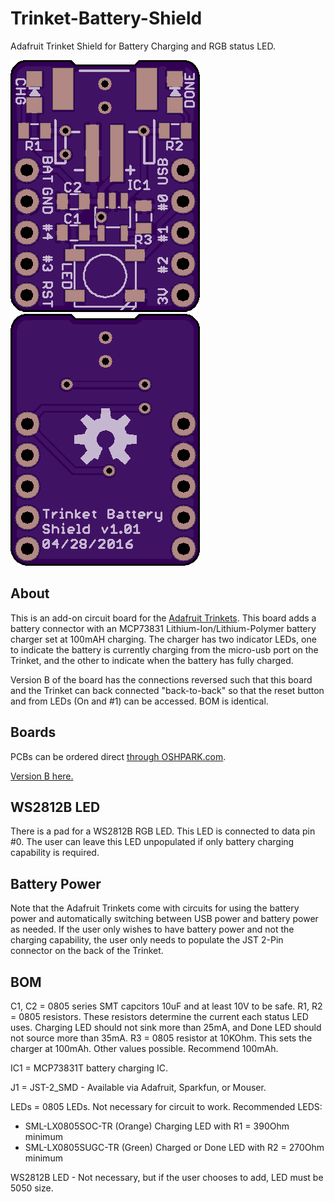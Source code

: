 # Trinket-Battery-Shield
Adafruit Trinket Shield for Battery Charging and RGB status LED.

![Trinket Battery Charging Shield Front](https://raw.githubusercontent.com/bwshockley/Trinket-Battery-Shield/master/trinket_battery_charging_shield.png)
![Trinket Battery Charging Shield Back](https://raw.githubusercontent.com/bwshockley/Trinket-Battery-Shield/master/trinket_battery_charging_shield_2.png)

## About
This is an add-on circuit board for the [Adafruit Trinkets](https://www.adafruit.com/?q=trinket&).  This board adds a battery connector with an MCP73831 Lithium-Ion/Lithium-Polymer battery charger set at 100mAH charging.
The charger has two indicator LEDs, one to indicate the battery is currently charging from the micro-usb port on the Trinket, and the other to indicate when the battery has fully charged.

Version B of the board has the connections reversed such that this board and the Trinket can back connected "back-to-back" so that the reset button and from LEDs (On and #1) can be accessed.  BOM is identical.

## Boards
PCBs can be ordered direct [through OSHPARK.com](https://oshpark.com/shared_projects/fXX7IH66).

[Version B here.](https://oshpark.com/shared_projects/0WDgFbOp)

## WS2812B LED
There is a pad for a WS2812B RGB LED.  This LED is connected to data pin #0.  The user can leave this LED unpopulated if only battery charging capability is required.

## Battery Power
Note that the Adafruit Trinkets come with circuits for using the battery power and automatically switching between USB power and battery power as needed.  If the user only wishes to have battery power and not the charging capability, the user only needs to populate the JST 2-Pin connector on the back of the Trinket.

## BOM
C1, C2 = 0805 series SMT capcitors 10uF and at least 10V to be safe.
R1, R2 = 0805 resistors.  These resistors determine the current each status LED uses.  Charging LED should not sink more than 25mA, and Done LED should not source more than 35mA.
R3 = 0805 resistor at 10KOhm.  This sets the charger at 100mAh.  Other values possible.  Recommend 100mAh.

IC1 = MCP73831T battery charging IC.

J1 = JST-2_SMD - Available via Adafruit, Sparkfun, or Mouser.

LEDs = 0805 LEDs. Not necessary for circuit to work.  Recommended LEDS:

* SML-LX0805SOC-TR (Orange) Charging LED with R1 = 390Ohm minimum
* SML-LX0805SUGC-TR (Green) Charged or Done LED with R2 = 270Ohm minimum

WS2812B LED - Not necessary, but if the user chooses to add, LED must be 5050 size.
